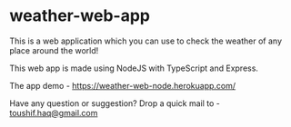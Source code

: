 # weather-web-app

This is a web application which you can use to check the weather of any place around the world!

This web app is made using NodeJS with TypeScript and Express.

The app demo - https://weather-web-node.herokuapp.com/ 

Have any question or suggestion? 
Drop a quick mail to - toushif.haq@gmail.com 
